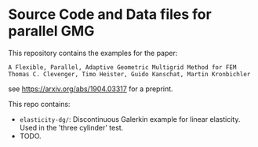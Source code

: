 # Source Code and Data files for parallel GMG

This repository contains the examples for the paper:

```
A Flexible, Parallel, Adaptive Geometric Multigrid Method for FEM
Thomas C. Clevenger, Timo Heister, Guido Kanschat, Martin Kronbichler
```
see https://arxiv.org/abs/1904.03317 for a preprint.

This repo contains:
- ``elasticity-dg/``: Discontinuous Galerkin example for linear elasticity. Used in the 'three cylinder' test.
- TODO.

